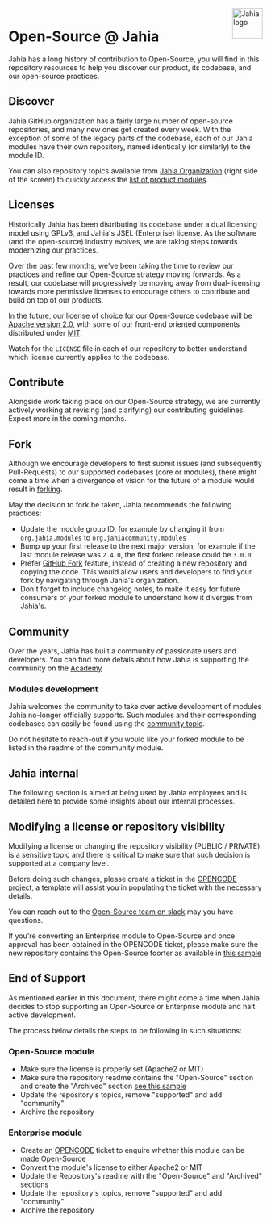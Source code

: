 <a href="https://www.jahia.com/">
    <img src="https://www.jahia.com/modules/jahiacom-templates/images/jahia-3x.png" alt="Jahia logo" title="Jahia" align="right" height="60" />
</a>

# Open-Source @ Jahia

Jahia has a long history of contribution to Open-Source, you will find in this repository resources to help you discover our product, its codebase, and our open-source practices. 

## Discover

Jahia GitHub organization has a fairly large number of open-source repositories, and many new ones get created every week. With the exception of some of the legacy parts of the codebase, each of our Jahia modules have their own repository, named identically (or similarly) to the module ID. 

You can also repository topics available from [Jahia Organization](https://github.com/Jahia) (right side of the screen) to quickly access the [list of product modules](https://github.com/search?q=topic%3Aproduct+org%3AJahia). 

## Licenses

Historically Jahia has been distributing its codebase under a dual licensing model using GPLv3, and Jahia's JSEL (Enterprise) license. As the software (and the open-source) industry evolves, we are taking steps towards modernizing our practices. 

Over the past few months, we've been taking the time to review our practices and refine our Open-Source strategy moving forwards. As a result, our codebase will progressively be moving away from dual-licensing towards more permissive licenses to encourage others to contribute and build on top of our products.

In the future, our license of choice for our Open-Source codebase will be [Apache version 2.0](https://www.apache.org/licenses/LICENSE-2.0), with some of our front-end oriented components distributed under [MIT](https://opensource.org/licenses/MIT). 

Watch for the `LICENSE` file in each of our repository to better understand which license currently applies to the codebase.

## Contribute

Alongside work taking place on our Open-Source strategy, we are currently actively working at revising (and clarifying) our contributing guidelines. Expect more in the coming months.

## Fork

Although we encourage developers to first submit issues (and subsequently Pull-Requests) to our supported codebases (core or modules), there might come a time when a divergence of vision for the future of a module would result in [forking](https://en.wikipedia.org/wiki/Fork_(software_development)). 

May the decision to fork be taken, Jahia recommends the following practices:
* Update the module group ID, for example by changing it from `org.jahia.modules` to `org.jahiacommunity.modules`
* Bump up your first release to the next major version, for example if the last module release was `2.4.0`, the first forked release could be `3.0.0`.
* Prefer [GitHub Fork](https://docs.github.com/en/github/getting-started-with-github/fork-a-repo) feature, instead of creating a new repository and copying the code. This would allow users and developers to find your fork by navigating through Jahia's organization.
* Don't forget to include changelog notes, to make it easy for future consumers of your forked module to understand how it diverges from Jahia's.

## Community

Over the years, Jahia has built a community of passionate users and developers. You can find more details about how Jahia is supporting the community on the [Academy](https://academy.jahia.com/community)

### Modules development

Jahia welcomes the community to take over active development of modules Jahia no-longer officially supports. Such modules and their corresponding codebases can easily be found using the [community topic](https://github.com/search?q=topic%3Acommunity+org%3AJahia).

Do not hesitate to reach-out if you would like your forked module to be listed in the readme of the community module.

## Jahia internal

The following section is aimed at being used by Jahia employees and is detailed here to provide some insights about our internal processes.

## Modifying a license or repository visibility

Modifying a license or changing the repository visibility (PUBLIC / PRIVATE) is a sensitive topic and there is critical to make sure that such decision is supported at a company level.

Before doing such changes, please create a ticket in the [OPENCODE project](https://jira.jahia.org/projects/OPENCODE/issues), a template will assist you in populating the ticket with the necessary details.  

You can reach out to the [Open-Source team on slack](https://jahia.slack.com/archives/CRNNE2J6T) may you have questions.

If you're converting an Enterprise module to Open-Source and once approval has been obtained in the OPENCODE ticket, please make sure the new repository contains the Open-Source foorter as available in [this sample](./README_OpenSource.md)

## End of Support

As mentioned earlier in this document, there might come a time when Jahia decides to stop supporting an Open-Source or Enterprise module and halt active development. 

The process below details the steps to be following in such situations:

### Open-Source module

* Make sure the license is properly set (Apache2 or MIT)
* Make sure the repository readme contains the "Open-Source" section and create the "Archived" section [see this sample](./README_Archived.md)
* Update the repository's topics, remove "supported" and add "community"
* Archive the repository

### Enterprise module

* Create an [OPENCODE](https://jira.jahia.org/projects/OPENCODE/issues) ticket to enquire whether this module can be made Open-Source
* Convert the module's license to either Apache2 or MIT
* Update the Repository's readme with the "Open-Source" and "Archived" sections
* Update the repository's topics, remove "supported" and add "community"
* Archive the repository




